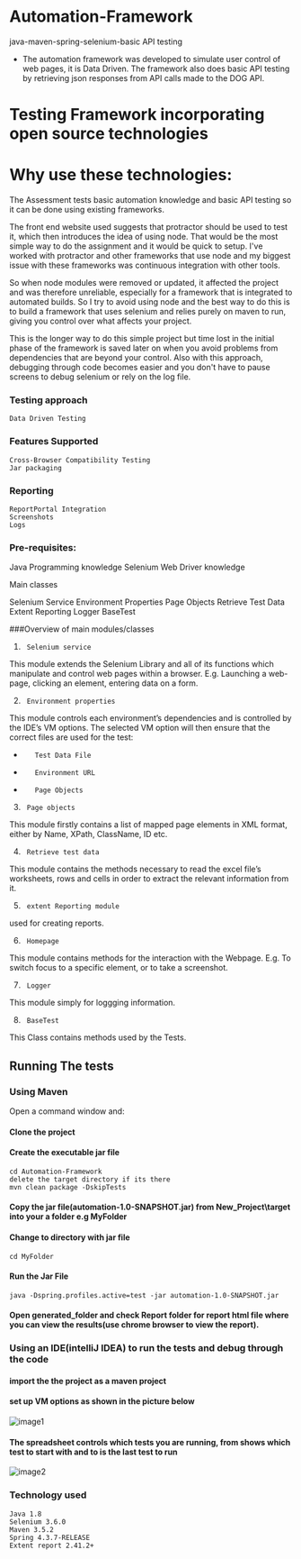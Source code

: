 # Automation-Framework
java-maven-spring-selenium-basic API testing
- The automation framework was developed to simulate user control of web pages, it is Data Driven. The framework also does basic API testing by retrieving json responses from API calls made to the DOG API.

# Testing Framework incorporating open source technologies

# Why use these technologies:
The Assessment tests basic automation knowledge and basic API testing so it can be done using existing frameworks. 

The front end website used suggests that protractor should be used to test it, which then introduces the idea of using node. That would be the most simple way to do the assignment and it would be quick to setup. I've worked with protractor and other frameworks that use node and my biggest issue with these frameworks was continuous integration with other tools. 

So when node modules were removed or updated, it affected the project and was therefore unreliable, especially for a framework that is integrated to automated builds. So I try to avoid using node and the best way to do this is to build a framework that uses selenium and relies purely on maven to run, giving you control over what affects your project. 

This is the longer way to do this simple project but time lost in the initial phase of the framework is saved later on when you avoid problems from dependencies that are beyond your control. Also with this approach, debugging through code becomes easier and you don't have to pause screens to debug selenium or rely on the log file.


### Testing approach
    Data Driven Testing

### Features Supported
    Cross-Browser Compatibility Testing
    Jar packaging 


###  Reporting
    ReportPortal Integration
    Screenshots 
    Logs 


### Pre-requisites:
Java Programming knowledge
Selenium Web Driver knowledge

Main classes

Selenium Service
Environment Properties 
Page Objects
Retrieve Test Data
Extent Reporting
Logger
BaseTest

###Overview of main modules/classes

1.      Selenium service
This module extends the Selenium Library and all of its functions which manipulate and control web pages within a browser. E.g. Launching a web-page, clicking an element, entering data on a form.

2.      Environment properties
This module controls each environment’s dependencies and is controlled by the IDE’s VM options. The selected VM option will then ensure that the correct files are used for the test:

-        Test Data File
-        Environment URL
-        Page Objects

3.      Page objects
This module firstly contains a list of mapped page elements in XML format, either by Name, XPath, ClassName, ID etc.

4.      Retrieve test data
This module contains the methods necessary to read the excel file’s worksheets, rows and cells in order to extract the relevant information from it.

5.      extent Reporting module
used for creating reports.

6.      Homepage
This module contains methods for the interaction with the Webpage. E.g. To switch focus to a specific element, or to take a screenshot.

7.      Logger
This module simply for loggging information.

8.      BaseTest
This Class contains methods used by the Tests.

## Running The tests

### Using Maven

Open a command window and:

#### Clone the project   
    
#### Create the executable jar file
    cd Automation-Framework
    delete the target directory if its there
    mvn clean package -DskipTests 
    
#### Copy the jar file(automation-1.0-SNAPSHOT.jar) from New_Project\target into your a folder e.g MyFolder
    
#### Change to directory with jar file
    cd MyFolder

#### Run the Jar File
    java -Dspring.profiles.active=test -jar automation-1.0-SNAPSHOT.jar
    


#### Open generated_folder and check Report folder for report html file where you can view the results(use chrome browser to view the report).

### Using an IDE(intelliJ IDEA) to run the tests and debug through the code

#### import the the project as a maven project

#### set up VM options as shown in the picture below
![image1](https://user-images.githubusercontent.com/7296111/49867347-de76e380-fe12-11e8-9f7b-aa53cb4ba897.jpg)


#### The spreadsheet controls which tests you are running, from shows which test to start with and to is the last test to run
![image2](https://user-images.githubusercontent.com/7296111/49867348-df0f7a00-fe12-11e8-854c-820cfcc28280.jpg)




### Technology used 
    Java 1.8
    Selenium 3.6.0
    Maven 3.5.2
    Spring 4.3.7-RELEASE
    Extent report 2.41.2+
